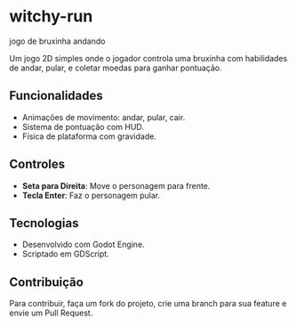 # witchy-run
 jogo de bruxinha andando

Um jogo 2D simples onde o jogador controla uma bruxinha com habilidades de andar, pular, e coletar moedas para ganhar pontuação.

## Funcionalidades
- Animações de movimento: andar, pular, cair.
- Sistema de pontuação com HUD.
- Física de plataforma com gravidade.

## Controles
- **Seta para Direita**: Move o personagem para frente.
- **Tecla Enter**: Faz o personagem pular.

## Tecnologias
- Desenvolvido com Godot Engine.
- Scriptado em GDScript.

## Contribuição
Para contribuir, faça um fork do projeto, crie uma branch para sua feature e envie um Pull Request.
